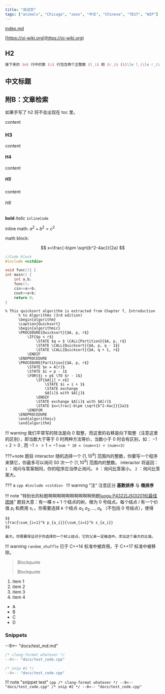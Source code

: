 ```yaml
---
title: "测试页"
tags: ["animals", "Chicago", "zoos", "中文", "Chinese", "TEST", "WIP"]
---
```


[index.md](./index.md)

[https://oi-wiki.org](https://oi-wiki.org)

## H2


```latex
接下来的 $m$ 行中的第 $i$ 行包含两个正整数 $l_i$ 和 $r_i$ ($1\le l_i\le r_i\le n$)，表示第 $i$ 次操作在区间 $[l_i,r_i]$ 上进行。
```


## 中文标题

<h2 id = "index"> 附B：文章检索 </h2>

如果手写了 h2 将不会出现在 toc 里。

content

### H3

content

#### H4

content

##### H5

content

###### H6

**bold** *italic* `inlineCode`

inline math: $a^2+b^2=c^2$

math block:

$$
x=\frac{-b\pm \sqrt{b^2-4ac}}{2a}
$$

```cpp
//Code block
#include <cstdio>

void func(){ }
int main() {
    int a,b;
    func();
    cin>>a>>b;
    cout<<a+b;
    return 0;
}
```

```pseudo
% This quicksort algorithm is extracted from Chapter 7, Introduction 
      % to Algorithms (3rd edition) 
      \begin{algorithm}
      \caption{Quicksort}
      \begin{algorithmic}
      \PROCEDURE{Quicksort}{$A, p, r$}
          \IF{$p < r$} 
              \STATE $q = $ \CALL{Partition}{$A, p, r$}
              \STATE \CALL{Quicksort}{$A, p, q - 1$}
              \STATE \CALL{Quicksort}{$A, q + 1, r$}
          \ENDIF
      \ENDPROCEDURE
      \PROCEDURE{Partition}{$A, p, r$}
          \STATE $x = A[r]$
          \STATE $i = p - 1$
          \FOR{$j = p$ \TO $r - 1$}
              \IF{$A[j] < x$}
                  \STATE $i = i + 1$
                  \STATE exchange
                  $A[i]$ with $A[j]$
              \ENDIF
              \STATE exchange $A[i]$ with $A[r]$
              \STATE $x=\frac{-b\pm \sqrt{b^2-4ac}}{2a}$
          \ENDFOR
      \ENDPROCEDURE
      \end{algorithmic}
      \end{algorithm}
```

!!! warning
    我们平常写的除法是向 0 取整，而这里的右移是向下取整（注意这里的区别），即当数大于等于 0 时两种方法等价，当数小于 0 时会有区别，如： $-1 \div 2 = 0$ , 而 $-1 >> 1 = -1$
 `num * 10 = (num<<1) + (num<<3)`

???+note 题目
    interactor 随机选择一个 $[1,10^9]$ 范围内的整数，你要写一个程序来猜它，你最多可以询问 $50$ 次一个 $[1,10^9]$ 范围内的整数。
    interactor 将返回：
     `1` ：询问与答案相同，你的程序应当停止询问。
     `0` ：询问比答案小。
     `2` ：询问比答案大。

??? a
    ```cpp
    #include <cstdio>
    ```
!!! warning "注"
    注意区分 **基数排序** 与 **桶排序**

!!! note "特别长的标题啊啊啊啊啊啊啊啊啊啊例题[luogu P4322\[JSOI2016\]最佳团体](https://www.luogu.org/problemnew/show/P4322)"
    题目大意：有一棵 $n+1$ 个结点的树，根为 $0$ 号结点。每个结点 $i$ 有一个价值 $p_i$ 和费用 $s_i$ 。你需要选择 $k$ 个结点 $a_1,a_2,\ldots,a_k$ （不包括 $0$ 号结点），使得

    $$
    \frac{\sum_{i=1}^k p_{a_i}}{\sum_{i=1}^k s_{a_i}}
    $$

    最大。你需要保证对于你选择的一个树上结点，它的父亲一定被选中。求出这个最大的比值。

!!! warning `random_shuffle` 已于 C++14 标准中被弃用，于 C++17 标准中被移除。

> Blockquote
>
> Blockquote

1. item 1
2. item 2
3. item 3
4. item 4


- A
- B
- C
- D

### Snippets

--8<-- "docs/test_md.md" 

```cpp
/* clang-format whatever */
--8<-- "docs/test_code.cpp"

/* snip #2 */
--8<-- "docs/test_code.cpp"
```

!!! note "snippet test"
    ```cpp
    /* clang-format whatever */
    --8<-- "docs/test_code.cpp"
    /* snip #2 */
    --8<-- "docs/test_code.cpp"
    ```